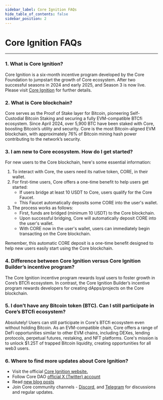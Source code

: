 ```yaml
---
sidebar_label: Core Ignition FAQs
hide_table_of_contents: false
sidebar_position: 2
---
```


# Core Ignition FAQs
---

### 1. What is Core Ignition?   
  
Core Ignition is a six-month incentive program developed by the Core Foundation to jumpstart the growth of Core ecosystem. After two successful seasons in 2024 and early 2025, and Season 3 is now live. Please visit [Core Ignition](https://ignition.coredao.org) for further details.

  
### 2. What is Core blockchain? 
  
Core serves as the Proof of Stake layer for Bitcoin, pioneering Self-Custodial Bitcoin Staking and securing a fully EVM-compatible BTCfi ecosystem. Since April 2024, over 5,900 BTC have been staked with Core, boosting Bitcoin’s utility and security. Core is the most Bitcoin-aligned EVM blockchain, with approximately 76% of Bitcoin mining hash power contributing to the network’s security.

  
### 3. I am new to Core ecosystem. How do I get started?  

For new users to the Core blockchain, here's some essential information:
1. To interact with Core, the users need its native token, CORE, in their wallet.
2. For first-time users, Core offers a one-time benefit to help users get started:
    * If users bridge at least 10 USDT to Core, users qualify for the Core Faucet.
    * This Faucet automatically deposits some CORE into the user's wallet.
3. The process works as follows:
    * First, funds are bridged (minimum 10 USDT) to the Core blockchain.
    * Upon successful bridging, Core will automatically deposit CORE into the user's wallet.
    * With CORE now in the user's wallet, users can immediately begin transacting on the Core blockchain.

Remember, this automatic CORE deposit is a one-time benefit designed to help new users easily start using the Core blockchain.

  
### 4. Difference between Core Ignition versus Core Ignition Builder’s incentive program? 

The Core Ignition incentive program rewards loyal users to foster growth in Core’s BTCfi ecosystem. In contrast, the Core Ignition Builder’s incentive program rewards developers for creating dApps/projects on the Core blockchain.

  
### 5. I don’t have any Bitcoin token (BTC). Can I still participate in Core’s BTCfi ecosystem?  

Absolutely! Users can still participate in Core's BTCfi ecosystem even without holding Bitcoin. As an EVM-compatible chain, Core offers a range of DeFi opportunities similar to other EVM chains, including DEXes, lending protocols, perpetual futures, restaking, and NFT platforms. Core's mission is to unlock $1.25T of trapped Bitcoin liquidity, creating opportunities for all web3 users.

  
### 6. Where to find more updates about Core Ignition?  
* Visit the official [Core Ignition website.](https://ignition.coredao.org/)
* Follow Core DAO [official X (Twitter) account](https://x.com/Coredao_Org)
* Read [new blog posts](https://coredao.org/explore/blog)
* Join Core community channels - [Discord](https://discord.com/invite/coredaoofficial), and [Telegram](https://t.me/CoreDAOTelegram) for discussions and regular updates.

